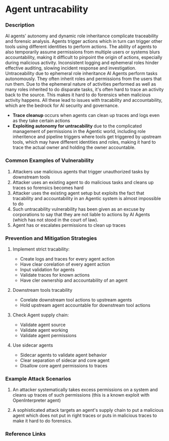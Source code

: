# Agent untracability

### Description

AI agents' autonomy and dynamic role inheritance complicate traceability and forensic analysis. Agents trigger actions which in turn can trigger other tools using different identities to perform actions. The ability of agents to also temporarily assume permissions from multiple users or systems blurs accountability, making it difficult to pinpoint the origin of actions, especially during malicious activity. Inconsistent logging and ephemeral roles hinder effective auditing, slowing incident response and investigation. Untraceability due to ephemeral role inheritance AI Agents perform tasks autonomously. They often inherit roles and permissions from the users that run them. Due to the ephemeral nature of activities performed as well as many roles inherited to do disparate tasks, it's often hard to trace an activity back to the source. This makes it hard to do forensics when malicious activity happens. All these lead to issues with tracability and accountability, which are the bedrock for AI security and governance.

* **Trace cleanup** occurs when agents can clean up traces and logs even as they take certain actions
* **Exploiting autonomy for untracability** due to the complicated management of permissions in the Agentic world, including role inheritence and pipeline triggers where tools get triggered by upstream tools, which may have different identities and roles, making it hard to trace the actual owner and holding the owner accountable.

### Common Examples of Vulnerability

1. Attackers use malicious agents that trigger unauthorized tasks by downstream tools
2. Attacker uses an existing agent to do malicious tasks and cleans up traces so forensics becomes hard
3. Attacker uses the existing agent setup but exploits the fact that tracability and accountability in an Agentic system is almost impossible to do
4. Such untracability vulnerability has been given as an excuse by corporations to say that they are not liable to actions by AI Agents (which has not stood in the court of law).
5. Agent has or escalates permissions to clean up traces

### Prevention and Mitigation Strategies

1. Implement strict tracability:
   - Create logs and traces for every agent action
   - Have clear corelation of every agent action
   - Input validation for agents
   - Validate traces for known actions
   - Have cler ownership and accountability of an agent

2. Downstream tools tracability
   - Corelate downstream tool actions to upstream agents 
   - Hold upstream agent accountable for downstream tool actions

3. Check Agent supply chain:
   - Validate agent source
   - Validate agent working
   - Validate agent permissions

4. Use sidecar agents
   - Sidecar agents to validate agent behavior
   - Clear separation of sidecar and core agent
   - Disallow core agent permissions to traces

### Example Attack Scenarios

1. An attacker systematically takes excess permissions on a system and cleans up traces of such permissions (this is a known exploit with OpenInterpreter agent)

2. A sophisticated attack targets an agent's supply chain to put a malicious agent which does not put in right traces or puts in malicious traces to make it hard to do forensics.

### Reference Links


